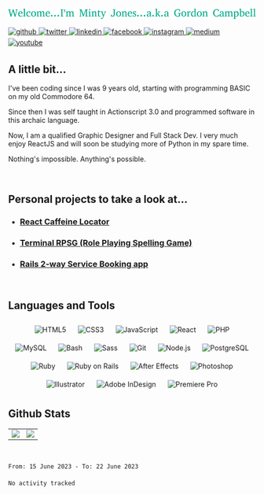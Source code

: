 ![Welcome message](./welcome.png)
  

<a href="https://github.com/mintyjones" target="_blank">
<img src=https://img.shields.io/badge/github-%2324292e.svg?&style=for-the-badge&logo=github&logoColor=white alt=github style="margin-bottom: 5px;" />
</a>
<a href="https://twitter.com/mintyjones" target="_blank">
<img src=https://img.shields.io/badge/twitter-%2300acee.svg?&style=for-the-badge&logo=twitter&logoColor=white alt=twitter style="margin-bottom: 5px;" />
</a>
<a href="https://linkedin.com/in/gordon-campbell-3250439" target="_blank">
<img src=https://img.shields.io/badge/linkedin-%231E77B5.svg?&style=for-the-badge&logo=linkedin&logoColor=white alt=linkedin style="margin-bottom: 5px;" />
</a>
<a href="https://www.facebook.com/gordon.campbell.3914" target="_blank">
<img src=https://img.shields.io/badge/facebook-%232E87FB.svg?&style=for-the-badge&logo=facebook&logoColor=white alt=facebook style="margin-bottom: 5px;" />
</a>
<a href="https://instagram.com/mrmintyjones" target="_blank">
<img src=https://img.shields.io/badge/instagram-%23000000.svg?&style=for-the-badge&logo=instagram&logoColor=white alt=instagram style="margin-bottom: 5px;" />
</a>
<a href="https://medium.com/@mrmintyjones" target="_blank">
<img src=https://img.shields.io/badge/medium-%23292929.svg?&style=for-the-badge&logo=medium&logoColor=white alt=medium style="margin-bottom: 5px;" />
</a>
<a href="https://www.youtube.com/user/ggcoolio" target="_blank">
<img src=https://img.shields.io/badge/youtube-%23EE4831.svg?&style=for-the-badge&logo=youtube&logoColor=white alt=youtube style="margin-bottom: 5px;" />
</a>  
  



## A little bit...  
I've been coding since I was 9 years old, starting with programming BASIC on my old Commodore 64.

Since then I was self taught in Actionscript 3.0 and programmed software in this archaic language.

Now, I am a qualified Graphic Designer and Full Stack Dev. I very much enjoy ReactJS and will soon be studying more of Python in my spare time.

Nothing's impossible. Anything's possible.  
  

<br/>  




## Personal projects to take a look at...  
- ### [React Caffeine Locator](https://github.com/mintyjones/react-caffeine-locator)  
  

- ### [Terminal RPSG (Role Playing Spelling Game)](https://github.com/mintyjones/Role_Playing_Spelling_Game)  
  

- ### [Rails 2-way Service Booking app](https://github.com/mintyjones/2-Way-Service-Booking-App)  




<br/>  


## Languages and Tools  
<div align="center">  
<img style="margin: 10px" title="HTML5" src="https://profilinator.rishav.dev/skills-assets/html5-original-wordmark.svg" alt="HTML5" height="50" />  
<img style="margin: 10px" title="CSS3" src="https://profilinator.rishav.dev/skills-assets/css3-original-wordmark.svg" alt="CSS3" height="50" />  
<img style="margin: 10px" title="JavaScript" src="https://profilinator.rishav.dev/skills-assets/javascript-original.svg" alt="JavaScript" height="50" />  
<img style="margin: 10px" title="React" src="https://profilinator.rishav.dev/skills-assets/react-original-wordmark.svg" alt="React" height="50" />  
<img style="margin: 10px" title="PHP" src="https://profilinator.rishav.dev/skills-assets/php-original.svg" alt="PHP" height="50" />  
<img style="margin: 10px" title="MySQL" src="https://profilinator.rishav.dev/skills-assets/mysql-original-wordmark.svg" alt="MySQL" height="50" /> 
<img style="margin: 10px" title="Bash" src="https://profilinator.rishav.dev/skills-assets/gnu_bash-icon.svg" alt="Bash" height="50" />   
<img style="margin: 10px" title="Sass" src="https://profilinator.rishav.dev/skills-assets/sass-original.svg" alt="Sass" height="50" />  
<img style="margin: 10px" title="Git" src="https://profilinator.rishav.dev/skills-assets/git-scm-icon.svg" alt="Git" height="50" />  
<img style="margin: 10px" title="Node.js" src="https://profilinator.rishav.dev/skills-assets/nodejs-original-wordmark.svg" alt="Node.js" height="50" />   
<img style="margin: 10px" title="PostgreSQL" src="https://profilinator.rishav.dev/skills-assets/postgresql-original-wordmark.svg" alt="PostgreSQL" height="50" /> 
<img style="margin: 10px" title="Ruby" src="https://profilinator.rishav.dev/skills-assets/ruby-original-wordmark.svg" alt="Ruby" height="50" />   
<img style="margin: 10px" title="Ruby on Rails" src="https://profilinator.rishav.dev/skills-assets/rails-original-wordmark.svg" alt="Ruby on Rails" height="50" />  
<img style="margin: 10px" title="After Effects" src="https://profilinator.rishav.dev/skills-assets/aftereffects.png" alt="After Effects" height="50" /> 
<img style="margin: 10px" title="Photoshop" src="https://profilinator.rishav.dev/skills-assets/photoshop-plain.svg" alt="Photoshop" height="50" />  
<img style="margin: 10px" title="Illustrator" src="https://profilinator.rishav.dev/skills-assets/adobe_illustrator-icon.svg" alt="Illustrator" height="50" />  
<img style="margin: 10px" title="Adobe InDesign" src="https://profilinator.rishav.dev/skills-assets/adobeindesign.svg" alt="Adobe InDesign" height="50" />  
<img style="margin: 10px" title="Premiere Pro" src="https://profilinator.rishav.dev/skills-assets/adobepremierepro.png" alt="Premiere Pro" height="50" />  
</div>    


## Github Stats  
<table><tr><td valign="top" width="50%">

<img src="https://github-readme-stats.vercel.app/api?username=mintyjones&show_icons=true&count_private=true&hide_border=true" align="left" style="width: 100%" />

</td><td valign="top" width="50%">

<img src="https://github-readme-stats.vercel.app/api/top-langs/?username=mintyjones&hide_border=true&layout=compact" align="left" style="width: 100%" />

</td></tr></table>  

<br/>

<!--START_SECTION:waka-->

```txt
From: 15 June 2023 - To: 22 June 2023

No activity tracked
```

<!--END_SECTION:waka-->

<!-- <img src='https://random-memer.herokuapp.com/' title="Meme" alt="Please refresh the page if the meme doesn't show up."> -->
